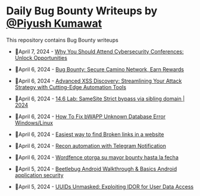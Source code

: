 # Daily Bug Bounty Writeups by [@Piyush Kumawat](https://twitter.com/piyush_supiy) 
This repository contains Bug Bounty writeups

<!-- BLOG-POST-LIST:START -->
 - 💯April 7, 2024 - [Why You Should Attend Cybersecurity Conferences: Unlock Opportunities](https://medium.com/@a13h1/why-you-should-attend-cybersecurity-conferences-unlock-opportunities-2a16dfe4658e?source=rss------bug_bounty-5) 

 - 💯April 6, 2024 - [Bug Bounty: Secure Camino Network, Earn Rewards](https://medium.com/@obobo/bug-bounty-secure-camino-network-earn-rewards-329a686da0b9?source=rss------bug_bounty-5) 

 - 💯April 6, 2024 - [Advanced XSS Discovery: Streamlining Your Attack Strategy with Cutting-Edge Automation Tools](https://medium.com/@0xelkot/advanced-xss-discovery-streamlining-your-attack-strategy-with-cutting-edge-automation-tools-88cfd0f68c8e?source=rss------bug_bounty-5) 

 - 💯April 6, 2024 - [14.6 Lab: SameSite Strict bypass via sibling domain | 2024](https://infosecwriteups.com/14-6-lab-samesite-strict-bypass-via-sibling-domain-2024-f2ad5f0167d1?source=rss------bug_bounty-5) 

 - 💯April 6, 2024 - [How To Fix bWAPP Unknown Database Error Windows/Linux](https://hamzaavvan.medium.com/how-to-fix-bwapp-unknown-database-error-windows-linux-acefd1a4568b?source=rss------bug_bounty-5) 

 - 💯April 6, 2024 - [Easiest way to find Broken links in a website](https://medium.com/@jeetpal2007/easiest-way-to-find-broken-links-in-a-website-cccbc1f0b6d2?source=rss------bug_bounty-5) 

 - 💯April 6, 2024 - [Recon automation with Telegram Notification](https://medium.com/@tamhacker1/recon-automation-with-telegram-notification-d4c6b564ed58?source=rss------bug_bounty-5) 

 - 💯April 6, 2024 - [Wordfence otorga su mayor bounty hasta la fecha](https://casi-cincuenta-monos.medium.com/wordfence-otorga-su-mayor-bounty-hasta-la-fecha-f2d9aa561f05?source=rss------bug_bounty-5) 

 - 💯April 5, 2024 - [Beetlebug Android Walkthrough &amp; Basics Android application security](https://medium.com/@yousefneuer13/beetlebug-android-walkthrough-basics-android-application-security-c5e0fb9b284b?source=rss------bug_bounty-5) 

 - 💯April 5, 2024 - [UUIDs Unmasked: Exploiting IDOR for User Data Access](https://medium.com/@cybersolution2172/uuids-unmasked-exploiting-idor-for-user-data-access-b199e3b08563?source=rss------bug_bounty-5) 
<!-- BLOG-POST-LIST:END -->
